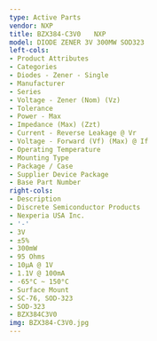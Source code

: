 ```yaml
---
type: Active Parts
vendor: NXP
title: BZX384-C3V0　　NXP
model: DIODE ZENER 3V 300MW SOD323
left-cols:
- Product Attributes
- Categories
- Diodes - Zener - Single
- Manufacturer
- Series
- Voltage - Zener (Nom) (Vz)
- Tolerance
- Power - Max
- Impedance (Max) (Zzt)
- Current - Reverse Leakage @ Vr
- Voltage - Forward (Vf) (Max) @ If
- Operating Temperature
- Mounting Type
- Package / Case
- Supplier Device Package
- Base Part Number
right-cols:
- Description
- Discrete Semiconductor Products
- Nexperia USA Inc.
- '-'
- 3V
- ±5%
- 300mW
- 95 Ohms
- 10µA @ 1V
- 1.1V @ 100mA
- -65°C ~ 150°C
- Surface Mount
- SC-76, SOD-323
- SOD-323
- BZX384C3V0
img: BZX384-C3V0.jpg
---
```


